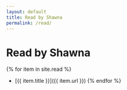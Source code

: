 ```yaml
---
layout: default
title: Read by Shawna
permalink: /read/
---
```


# Read by Shawna

{% for item in site.read %}
- [{{ item.title }}]({{ item.url }})
{% endfor %}
